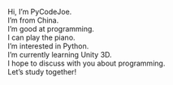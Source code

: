 Hi, I’m PyCodeJoe.<br>
I’m from China.<br>
I’m good at programming.<br>
I can play the piano.<br>
I’m interested in Python.<br>
I’m currently learning Unity 3D.<br>
I hope to discuss with you about programming.<br>
Let’s study together!
